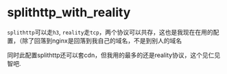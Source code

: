 # splithttp_with_reality

`splithttp`可以走`h3`, `reality`走`tcp`，两个协议可以共存，这也是我现在在用的配置，（除了回落到nginx是回落到我自己的域名，不是到别人的域名

同时此配置splithttp还可以套cdn，但我用的最多的还是reality协议，这个见仁见智吧.
